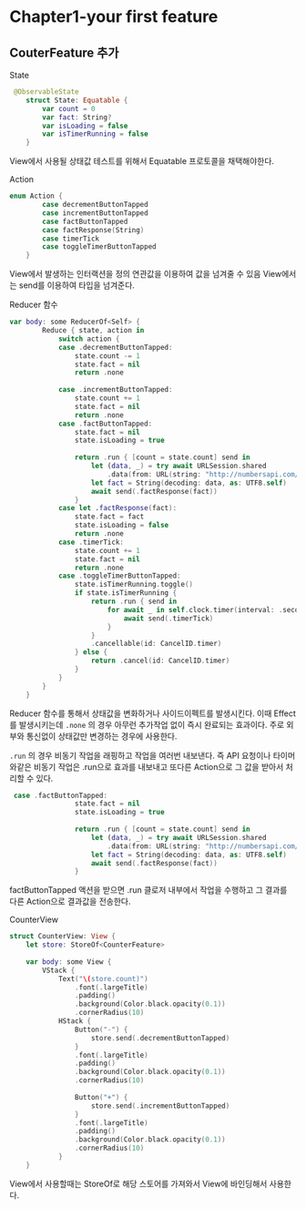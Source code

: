 # Chapter1-your first feature

## CouterFeature 추가

State
```swift
 @ObservableState
    struct State: Equatable {
        var count = 0
        var fact: String?
        var isLoading = false
        var isTimerRunning = false
    }
```
View에서 사용될 상태값 테스트를 위해서 Equatable 프로토콜을 채택해야한다.

Action
```swift
enum Action {
        case decrementButtonTapped
        case incrementButtonTapped
        case factButtonTapped
        case factResponse(String)
        case timerTick
        case toggleTimerButtonTapped
    }
```
View에서 발생하는 인터랙션을 정의 연관값을 이용하여 값을 넘겨줄 수 있음 View에서는 send를 이용하여 타입을 넘겨준다.

Reducer 함수
```swift
var body: some ReducerOf<Self> {
        Reduce { state, action in
            switch action {
            case .decrementButtonTapped:
                state.count -= 1
                state.fact = nil
                return .none
                
            case .incrementButtonTapped:
                state.count += 1
                state.fact = nil
                return .none
            case .factButtonTapped:
                state.fact = nil
                state.isLoading = true
                
                return .run { [count = state.count] send in
                    let (data, _) = try await URLSession.shared
                        .data(from: URL(string: "http://numbersapi.com/\(count)")!)
                    let fact = String(decoding: data, as: UTF8.self)
                    await send(.factResponse(fact))
                }
            case let .factResponse(fact):
                state.fact = fact
                state.isLoading = false
                return .none
            case .timerTick:
                state.count += 1
                state.fact = nil
                return .none
            case .toggleTimerButtonTapped:
                state.isTimerRunning.toggle()
                if state.isTimerRunning {
                    return .run { send in
                        for await _ in self.clock.timer(interval: .seconds(1)) {
                            await send(.timerTick)
                        }
                    }
                    .cancellable(id: CancelID.timer)
                } else {
                    return .cancel(id: CancelID.timer)
                }
            }
        }
    }
```
Reducer 함수를 통해서 상태값을 변화하거나 사이드이펙트를 발생시킨다. 이때 Effect를 발생시키는데 `.none` 의 경우 아무런 추가작업 없이 즉시 완료되는 효과이다. 주로 외부와 통신없이 상태값만 변경하는 경우에 사용한다.

`.run` 의 경우 비동기 작업을 래핑하고 작업을 여러번 내보낸다. 즉 API 요청이나 타이머와같은 비동기 작업은 .run으로 효과를 내보내고 또다른 Action으로 그 값을 받아서 처리할 수 있다.

```swift
 case .factButtonTapped:
                state.fact = nil
                state.isLoading = true
                
                return .run { [count = state.count] send in
                    let (data, _) = try await URLSession.shared
                        .data(from: URL(string: "http://numbersapi.com/\(count)")!)
                    let fact = String(decoding: data, as: UTF8.self)
                    await send(.factResponse(fact))
                }
```
factButtonTapped 액션을 받으면 .run 클로저 내부에서 작업을 수행하고 그 결과를 다른 Action으로 결과값을 전송한다.

CounterView

```swift
struct CounterView: View {
    let store: StoreOf<CounterFeature>
    
    var body: some View {
        VStack {
            Text("\(store.count)")
                .font(.largeTitle)
                .padding()
                .background(Color.black.opacity(0.1))
                .cornerRadius(10)
            HStack {
                Button("-") {
                    store.send(.decrementButtonTapped)
                }
                .font(.largeTitle)
                .padding()
                .background(Color.black.opacity(0.1))
                .cornerRadius(10)
                
                Button("+") {
                    store.send(.incrementButtonTapped)
                }
                .font(.largeTitle)
                .padding()
                .background(Color.black.opacity(0.1))
                .cornerRadius(10)
            }
    }
```
View에서 사용할때는 StoreOf로 해당 스토어를 가져와서 View에 바인딩해서 사용한다.
